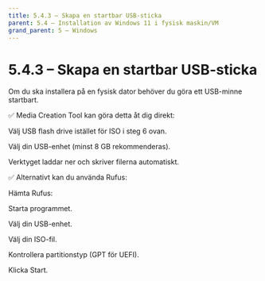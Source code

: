 ```yaml
---
title: 5.4.3 – Skapa en startbar USB-sticka
parent: 5.4 – Installation av Windows 11 i fysisk maskin/VM
grand_parent: 5 – Windows
---
```

# 5.4.3 – Skapa en startbar USB-sticka

Om du ska installera på en fysisk dator behöver du göra ett USB-minne startbart.

✅ Media Creation Tool kan göra detta åt dig direkt:

Välj USB flash drive istället för ISO i steg 6 ovan.

Välj din USB-enhet (minst 8 GB rekommenderas).

Verktyget laddar ner och skriver filerna automatiskt.

✅ Alternativt kan du använda Rufus:

Hämta Rufus:

Starta programmet.

Välj din USB-enhet.

Välj din ISO-fil.

Kontrollera partitionstyp (GPT för UEFI).

Klicka Start.


